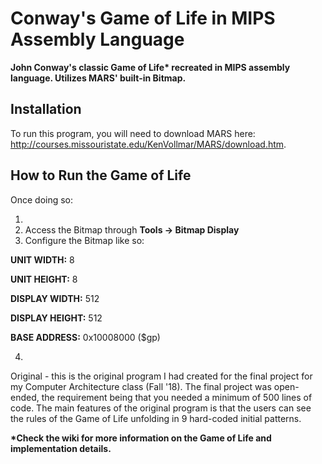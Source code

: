 # Conway's Game of Life in MIPS Assembly Language
__John Conway's classic Game of Life* recreated in MIPS assembly language. Utilizes MARS' built-in Bitmap.__


## Installation
To run this program, you will need to download MARS here: http://courses.missouristate.edu/KenVollmar/MARS/download.htm. 
## How to Run the Game of Life
Once doing so:

1)
2) Access the Bitmap through __Tools -> Bitmap Display__
3) Configure the Bitmap like so:

__UNIT WIDTH:__ 8									

__UNIT HEIGHT:__ 8								

__DISPLAY WIDTH:__ 512							

__DISPLAY HEIGHT:__ 512								

__BASE ADDRESS:__ 0x10008000 ($gp)	

4)
Original - this is the original program I had created for the final project for my Computer Architecture class (Fall '18). The final project was open-ended, the requirement being that you needed a minimum of 500 lines of code. The main features of the original program is that the users can see the rules of the Game of Life unfolding in 9 hard-coded initial patterns.

__*Check the wiki for more information on the Game of Life and implementation details.__
